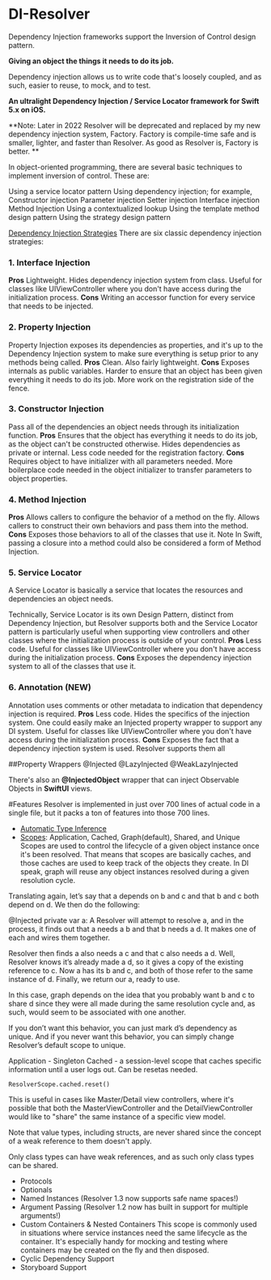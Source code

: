 # DI-Resolver

Dependency Injection frameworks support the Inversion of Control design pattern.

**Giving an object the things it needs to do its job.**

Dependency injection allows us to write code that's loosely coupled, and as such, easier to reuse, to mock, and to test.

**An ultralight Dependency Injection / Service Locator framework for Swift 5.x on iOS.**

**Note: Later in 2022 Resolver will be deprecated and replaced by my new dependency injection system, Factory. Factory is compile-time safe and is smaller, lighter, and faster than Resolver. As good as Resolver is, Factory is better. **

In object-oriented programming, there are several basic techniques to implement inversion of control. These are:

Using a service locator pattern
Using dependency injection; for example,
Constructor injection
Parameter injection
Setter injection
Interface injection
Method Injection
Using a contextualized lookup
Using the template method design pattern
Using the strategy design pattern



[Dependency Injection Strategies](https://github.com/hmlongco/Resolver/blob/master/Documentation/Injection.md#interface)
There are six classic dependency injection strategies:

### 1. Interface Injection
**Pros**
Lightweight.
Hides dependency injection system from class.
Useful for classes like UIViewController where you don't have access during the initialization process.
**Cons**
Writing an accessor function for every service that needs to be injected.

### 2. Property Injection
Property Injection exposes its dependencies as properties, and it's up to the Dependency Injection system to make sure everything is setup prior to any methods being called.
**Pros**
Clean.
Also fairly lightweight.
**Cons**
Exposes internals as public variables.
Harder to ensure that an object has been given everything it needs to do its job.
More work on the registration side of the fence.

### 3. Constructor Injection
Pass all of the dependencies an object needs through its initialization function.
**Pros**
Ensures that the object has everything it needs to do its job, as the object can't be constructed otherwise.
Hides dependencies as private or internal.
Less code needed for the registration factory.
**Cons**
Requires object to have initializer with all parameters needed.
More boilerplace code needed in the object initializer to transfer parameters to object properties.

### 4. Method Injection
**Pros**
Allows callers to configure the behavior of a method on the fly.
Allows callers to construct their own behaviors and pass them into the method.
**Cons**
Exposes those behaviors to all of the classes that use it.
Note
In Swift, passing a closure into a method could also be considered a form of Method Injection.

### 5. Service Locator
A Service Locator is basically a service that locates the resources and dependencies an object needs.

Technically, Service Locator is its own Design Pattern, distinct from Dependency Injection, but Resolver supports both and the Service Locator pattern is particularly useful when supporting view controllers and other classes where the initialization process is outside of your control.
**Pros**
Less code.
Useful for classes like UIViewController where you don't have access during the initialization process.
**Cons**
Exposes the dependency injection system to all of the classes that use it.

### 6. Annotation (NEW)
Annotation uses comments or other metadata to indication that dependency injection is required.
**Pros**
Less code.
Hides the specifics of the injection system. One could easily make an Injected property wrapper to support any DI system.
Useful for classes like UIViewController where you don't have access during the initialization process.
**Cons**
Exposes the fact that a dependency injection system is used.
Resolver supports them all

##Property Wrappers
@Injected 
@LazyInjected 
@WeakLazyInjected 
    
There's also an **@InjectedObject** wrapper that can inject Observable Objects in **SwiftUI** views.

#Features
Resolver is implemented in just over 700 lines of actual code in a single file, but it packs a ton of features into those 700 lines.

* [Automatic Type Inference](https://github.com/hmlongco/Resolver/blob/master/Documentation/Types.md)
* [Scopes](https://github.com/hmlongco/Resolver/blob/master/Documentation/Scopes.md): Application, Cached, Graph(default), Shared, and Unique
Scopes are used to control the lifecycle of a given object instance once it's been resolved. That means that scopes are basically caches, and those caches are used to keep track of the objects they create.
In DI speak, graph will reuse any object instances resolved during a given resolution cycle.

Translating again, let’s say that a depends on b and c and that b and c both depend on d. We then do the following:

@Injected private var a: A
Resolver will attempt to resolve a, and in the process, it finds out that a needs a b and that b needs a d. It makes one of each and wires them together.

Resolver then finds a also needs a c and that c also needs a d. Well, Resolver knows it’s already made a d, so it gives a copy of the existing reference to c. Now a has its b and c, and both of those refer to the same instance of d. Finally, we return our a, ready to use.

In this case, graph depends on the idea that you probably want b and c to share d since they were all made during the same resolution cycle and, as such, would seem to be associated with one another.

If you don’t want this behavior, you can just mark d’s dependency as unique. And if you never want this behavior, you can simply change Resolver’s default scope to unique.

Application - Singleton
Cached - a session-level scope that caches specific information until a user logs out.
Can be resetas needed.
```
ResolverScope.cached.reset()
```
This is useful in cases like Master/Detail view controllers, where it's possible that both the MasterViewController and the DetailViewController would like to "share" the same instance of a specific view model.

Note that value types, including structs, are never shared since the concept of a weak reference to them doesn't apply.

Only class types can have weak references, and as such only class types can be shared.


* Protocols
* Optionals
* Named Instances (Resolver 1.3 now supports safe name spaces!)
* Argument Passing (Resolver 1.2 now has built in support for multiple arguments!)
* Custom Containers & Nested Containers
This scope is commonly used in situations where service instances need the same lifecycle as the container. It's especially handy for mocking and testing where containers may be created on the fly and then disposed.
* Cyclic Dependency Support
* Storyboard Support
